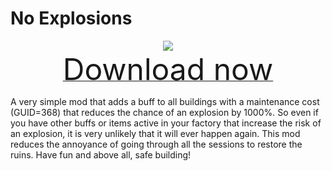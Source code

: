 # No Explosions

<div align=center><img src="_media/Anno1800/mod_banners/smallmodscollection/banner15.png"/></div>

<div align=center><a href="https://github.com/Taludas/SmallModsCollection/releases/latest/download/NoExplosions.zip"> <font size="40">Download now</font></a></div>

A very simple mod that adds a buff to all buildings with a maintenance cost (GUID=368) that reduces the chance of an explosion by 1000%. So even if you have other buffs or items active in your factory that increase the risk of an explosion, it is very unlikely that it will ever happen again. This mod reduces the annoyance of going through all the sessions to restore the ruins. Have fun and above all, safe building!